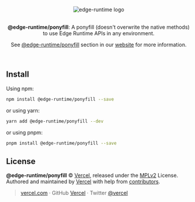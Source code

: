 <div align="center">
  <br>
  <img src="https://edge-runtime.vercel.app/og-image.png" alt="edge-runtime logo">
  <br>
  <br>
  <p align="center"><strong>@edge-runtime/ponyfill</strong>: A ponyfill (doesn't overwrite the native methods) to use Edge Runtime APIs in any environment.</p>
  <p align="center">See <a href="https://edge-runtime.vercel.app/packages/ponyfill" target='_blank' rel='noopener noreferrer'>@edge-runtime/ponyfill</a> section in our <a href="https://edge-runtime.vercel.app/" target='_blank' rel='noopener noreferrer'>website</a> for more information.</p>
  <br>
</div>

## Install

Using npm:

```sh
npm install @edge-runtime/ponyfill --save
```

or using yarn:

```sh
yarn add @edge-runtime/ponyfill --dev
```

or using pnpm:

```sh
pnpm install @edge-runtime/ponyfill --save
```

## License

**@edge-runtime/ponyfill** © [Vercel](https://vercel.com), released under the [MPLv2](https://github.com/vercel/edge-runtime/blob/main/LICENSE.md) License.<br>
Authored and maintained by [Vercel](https://vercel.com) with help from [contributors](https://github.com/vercel/edge-runtime/contributors).

> [vercel.com](https://vercel.com) · GitHub [Vercel](https://github.com/vercel) · Twitter [@vercel](https://twitter.com/vercel)
